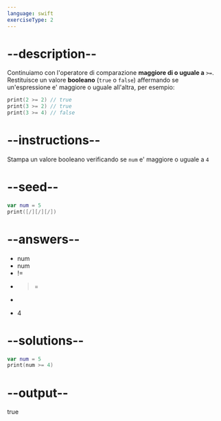 ```yaml
---
language: swift
exerciseType: 2
---
```


# --description--

Continuiamo con l'operatore di comparazione **maggiore di o uguale a** `>=`.
Restituisce un valore **booleano** (`true` o `false`) affermando se un'espressione e' maggiore o uguale all'altra, per esempio:
```swift
print(2 >= 2) // true
print(3 >= 2) // true
print(3 >= 4) // false
```

# --instructions--

Stampa un valore booleano verificando se `num` e' maggiore o uguale a `4`

# --seed--

```swift
var num = 5
print([/][/][/])
```

# --answers--

- num 
- num 
- != 
- >= 
- > 
- 4

# --solutions--

```swift
var num = 5
print(num >= 4)
```

# --output--

true
